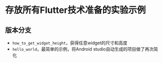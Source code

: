 # 存放所有Flutter技术准备的实验示例

## 版本分支

* `how_to_get_widget_height`，获得任意widget的尺寸和高度
* `hello_world`，最简单的示例，将Android studio自动生成的项目做了再次简化
